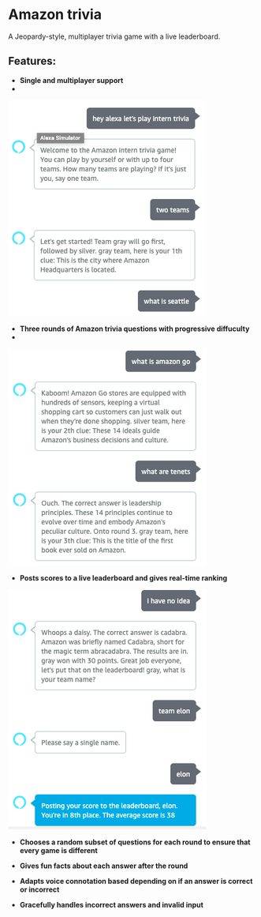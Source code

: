 # Amazon trivia

A Jeopardy-style, multiplayer trivia game with a live leaderboard.

## Features:
- **Single and multiplayer support**
- 
![Alt text](images/start.png?raw=true "Title")

- **Three rounds of Amazon trivia questions with progressive diffuculty**
- 
![Alt text](images/mid_round.png?raw=true "Title")

- **Posts scores to a live leaderboard and gives real-time ranking**

![Alt text](images/end.png?raw=true "Title")

- **Chooses a random subset of questions for each round to ensure that every game is different**

- **Gives fun facts about each answer after the round**

- **Adapts voice connotation based depending on if an answer is correct or incorrect**

- **Gracefully handles incorrect answers and invalid input**
